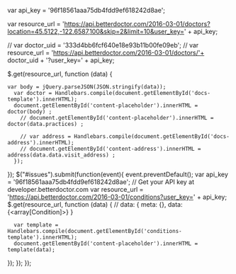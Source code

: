 

  var api_key = '96f18561aaa75db4fdd9ef618242d8ae';

  var resource_url = 'https://api.betterdoctor.com/2016-03-01/doctors?location=45.5122,-122.6587,100&skip=2&limit=10&user_key='  + api_key;

// var doctor_uid = '333d4bb6fcf640e18e93b11b00fe09eb';
  // var resource_url = 'https://api.betterdoctor.com/2016-03-01/doctors/'+ doctor_uid + '?user_key=' + api_key;

  $.get(resource_url, function (data) {

    var body = jQuery.parseJSON(JSON.stringify(data));
      var doctor = Handlebars.compile(document.getElementById('docs-template').innerHTML);
      document.getElementById('content-placeholder').innerHTML = doctor(body) ;
        // document.getElementById('content-placeholder').innerHTML = doctor(data.practices) ;

        // var address = Handlebars.compile(document.getElementById('docs-address').innerHTML);
        // document.getElementById('content-address').innerHTML = address(data.data.visit_address) ;
      });









});
$("#issues").submit(function(event){
  event.preventDefault();
  var api_key = '96f18561aaa75db4fdd9ef618242d8ae'; // Get your API key at developer.betterdoctor.com
  var resource_url = 'https://api.betterdoctor.com/2016-03-01/conditions?user_key=' + api_key;
  $.get(resource_url, function (data) {
      // data: { meta: {<metadata>}, data: {<array[Condition]>} }

      var template = Handlebars.compile(document.getElementById('conditions-template').innerHTML);
      document.getElementById('content-placeholder').innerHTML = template(data);
  });
});
});
